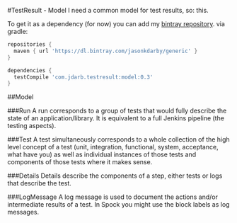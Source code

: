 #TestResult - Model
I need a common model for test results, so: this.

To get it as a dependency (for now) you can add my [bintray repository](https://bintray.com/jasonkdarby/generic/model/view).
via gradle:
```groovy
repositories {
  maven { url 'https://dl.bintray.com/jasonkdarby/generic' }
}

dependencies {
  testCompile 'com.jdarb.testresult:model:0.3'
}
```

##Model

###Run
A run corresponds to a group of tests that would fully describe the state of an application/library.  It is equivalent to a full Jenkins pipeline (the testing aspects).

###Test
A test simultaneously corresponds to a whole collection of the high level concept of a test (unit, integration, functional, system, acceptance, what have you) as well as individual instances of those tests and components of those tests where it makes sense.

###Details
Details describe the components of a step, either tests or logs that describe the test.

###LogMessage
A log message is used to document the actions and/or intermediate results of a test.  In Spock you might use the block labels as log messages.